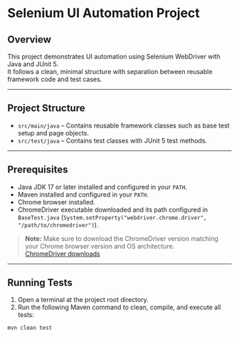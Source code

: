 # Selenium UI Automation Project

## Overview

This project demonstrates UI automation using Selenium WebDriver with Java and JUnit 5.  
It follows a clean, minimal structure with separation between reusable framework code and test cases.

---

## Project Structure

- `src/main/java` – Contains reusable framework classes such as base test setup and page objects.  
- `src/test/java` – Contains test classes with JUnit 5 test methods.

---

## Prerequisites

- Java JDK 17 or later installed and configured in your `PATH`.  
- Maven installed and configured in your `PATH`.  
- Chrome browser installed.  
- ChromeDriver executable downloaded and its path configured in `BaseTest.java` (`System.setProperty("webdriver.chrome.driver", "/path/to/chromedriver")`).

> **Note:** Make sure to download the ChromeDriver version matching your Chrome browser version and OS architecture.  
> [ChromeDriver downloads](https://chromedriver.chromium.org/downloads)

---

## Running Tests

1. Open a terminal at the project root directory.  
2. Run the following Maven command to clean, compile, and execute all tests:

```bash
mvn clean test

